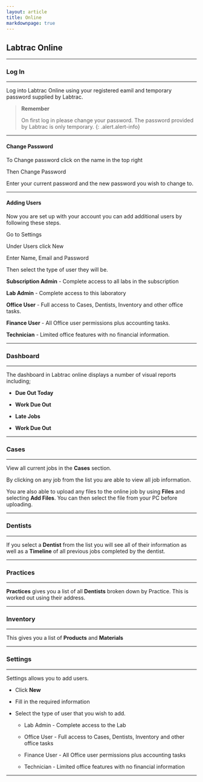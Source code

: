 ```yaml
---
layout: article
title: Online
markdownpage: true
---
```


## Labtrac Online

- - - 

### Log In

---

Log into Labtrac Online using your registered eamil and temporary password supplied by Labtrac.

> **Remember**
>
>On first log in please change your password. The password provided by Labtrac is only temporary.
{: .alert.alert-info}

---

#### Change Password

To Change password click on the name in the top right

Then Change Password

Enter your current password and the new password you wish to change to.

---

#### Adding Users

Now you are set up with your account you can add additional users by following these steps.

Go to Settings

Under Users click New

Enter Name, Email and Password

Then select the type of user they will be.

**Subscription Admin** - Complete access to all labs in the subscription

**Lab Admin** - Complete access to this laboratory

**Office User** - Full access to Cases, Dentists, Inventory and other office tasks.

**Finance User** - All Office user permissions plus accounting tasks.

**Technician** - Limited office features with no financial information.



---

### Dashboard



- - - 

The dashboard in Labtrac online displays a number of visual reports including;

+ **Due Out Today**

+ **Work Due Out**

+ **Late Jobs**

+ **Work Due Out**

- - -

### Cases

- - -

View all current jobs in the **Cases** section.

By clicking on any job from the list you are able to view all job information.

You are also able to upload any files to the online job by using **Files** and selecting **Add Files**. You can then select the file from your PC before uploading.

- - -

### Dentists

- - -

If you select a **Dentist** from the list you will see all of their information as well as a **Timeline** of all previous jobs completed by the dentist.

- - -

### Practices

- - -

**Practices** gives you a list of all **Dentists** broken down by Practice. This is worked out using their address.

- - -

### Inventory

- - -

This gives you a list of **Products** and **Materials**

- - -

### Settings

- - -

Settings allows you to add users.

+ Click **New**

+ Fill in the required information

+ Select the type of user that you wish to add.

  - Lab Admin - Complete access to the Lab
  
  - Office User - Full access to Cases, Dentists, Inventory and other office tasks
  
  - Finance User - All Office user permissions plus accounting tasks
  
  - Technician - Limited office features with no financial information
  
  

- - -

